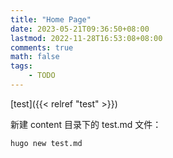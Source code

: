```yaml
---
title: "Home Page"
date: 2023-05-21T09:36:50+08:00
lastmod: 2022-11-28T16:53:08+08:00
comments: true
math: false
tags:
    - TODO
---
```


[test]({{< relref "test" >}})

新建 content 目录下的 test.md 文件：

```bash
hugo new test.md
```